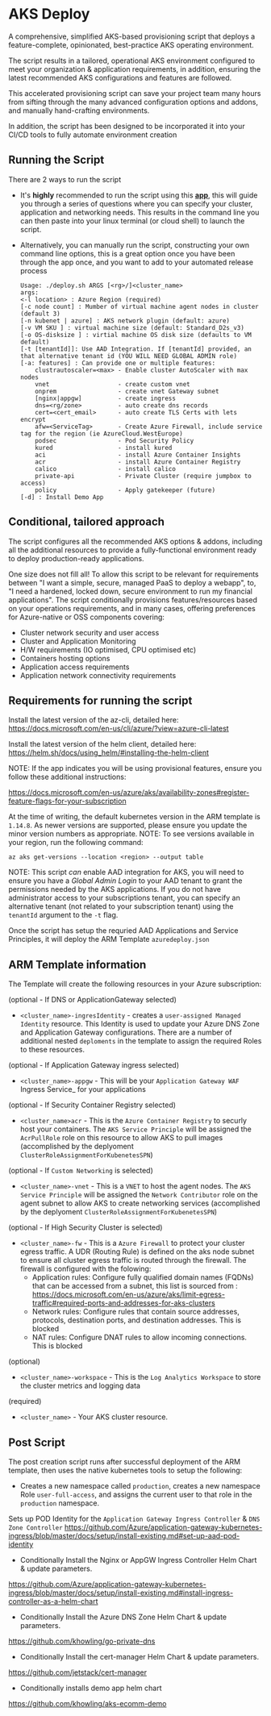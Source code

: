 
# AKS Deploy

A comprehensive, simplified AKS-based provisioning script that deploys a feature-complete, opinionated, best-practice AKS operating environment.

The script results in a tailored, operational AKS environment configured to meet your organization & application requirements, in addition, ensuring the latest recommended AKS configurations and features are followed.  

This accelerated provisioning script can save your project team many hours from sifting through the many advanced configuration options and addons, and manually hand-crafting environments. 

In addition, the script has been designed to be incorporated it into your CI/CD tools to fully automate  environment creation


## Running the Script

There are 2 ways to run the script
* It's **highly** recommended to run the script using this **[app](https://khcommon.z6.web.core.windows.net?v=v1.8)**, this will guide you through a series of questions where you can specify your cluster, application and networking needs. This results in the command line you can then paste into your linux terminal (or cloud shell) to launch the script.
* Alternatively, you can manually run the script, constructing your own command line options, this is a great option once you have been through the app once, and you want to add to your automated release process



    ```
    Usage: ./deploy.sh ARGS [<rg>/]<cluster_name>
    args:
    <-l location> : Azure Region (required)
    [-c node count] : Mumber of virtual machine agent nodes in cluster (default 3)
    [-n kubenet | azure] : AKS network plugin (default: azure)
    [-v VM SKU ] : virtual machine size (default: Standard_D2s_v3)
    [-o OS-disksize ] : virtial machine OS disk size (defaults to VM default)
    [-t [tenantId]]: Use AAD Integration. If [tenantId] provided, an that alternative tenant id (YOU WILL NEED GLOBAL ADMIN role)
    [-a: features] : Can provide one or multiple features:
        clustrautoscaler=<max> - Enable cluster AutoScaler with max nodes
        vnet                   - create custom vnet
        onprem                 - create vnet Gateway subnet
        [nginx|appgw]          - create ingress
        dns=<rg/zone>          - auto create dns records
        cert=<cert_email>      - auto create TLS Certs with lets encrypt
        afw=<ServiceTag>       - Create Azure Firewall, include service tag for the region (ie AzureCloud.WestEurope)
        podsec                 - Pod Security Policy
        kured                  - install kured
        aci                    - install Azure Container Insights
        acr                    - install Azure Container Registry
        calico                 - install calico
        private-api            - Private Cluster (require jumpbox to access)
        policy                 - Apply gatekeeper (future)
    [-d] : Install Demo App
    ```

##  Conditional, tailored approach

The script configures all the recommended AKS options & addons, including all the additional resources to provide a fully-functional  environment ready to deploy production-ready applications.

One size does not fill all! To allow this script to be relevant for requirements between "I want a simple, secure, managed PaaS to deploy a webapp", to, "I need a hardened, locked down, secure environment to run my financial applications". The script conditionally provisions features/resources based on your operations requirements, and in many cases, offering preferences for Azure-native or OSS components covering:
* Cluster network security and user access
* Cluster and Application Monitoring
* H/W requirements (IO optimised, CPU optimised etc)
* Containers hosting options
* Application access requirements
* Application network connectivity requirements



## Requirements for running the script

Install the latest version of the az-cli, detailed here: https://docs.microsoft.com/en-us/cli/azure/?view=azure-cli-latest

Install the latest version of the helm client, detailed here: https://helm.sh/docs/using_helm/#installing-the-helm-client

NOTE: If the app indicates you will be using provisional features, ensure you follow these additional instructions:

https://docs.microsoft.com/en-us/azure/aks/availability-zones#register-feature-flags-for-your-subscription


At the time of writing, the default kubernetes version in the ARM template is `1.14.8`. As newer versions are supported, please ensure you update the minor version numbers as appropriate. NOTE: To see versions available in your region, run the following command:

```az aks get-versions --location <region> --output table```

NOTE: This script _can_ enable AAD integration for AKS, you will need to ensure you have a _Global Admin Login_ to your AAD tenant to grant the permissions needed by the AKS applications.  If you do not have administrator access to your subscriptions tenant, you can specify an alternative tenant (not related to your subscription tenant) using the `tenantId` argument to the `-t` flag.

Once the script has setup the requried AAD Applications and Service Principles, it will deploy the ARM Template ```azuredeploy.json```



## ARM Template information

The Template will create the following resources in your Azure subscription:

(optional - If DNS or ApplicationGateway selected)
* `<cluster_name>-ingresIdentity` - creates a `user-assigned Managed Identity` resource.  This Identity is used to update your Azure DNS Zone and Application Gateway configurations.  There are a number of additional nested `deploments` in the template to assign the required Roles to these resources.

(optional - If Application Gateway ingress selected)
* `<cluster_name>-appgw` - This will be your `Application Gateway WAF` Ingress Service_ for your applications


(optional - If Security Container Registry selected)
* `<cluster_name>acr` - This is the `Azure Container Registry` to securly host your containers.  The `AKS Service Principle` will be assigned the `AcrPullRole` role on this resource to allow AKS to pull images (accomplished by the deplyoment `ClusterRoleAssignmentForKubenetesSPN`) 

(optional - If `Custom Networking` is selected)
* `<cluster_name>-vnet` - This is a `VNET` to host the agent nodes.  The `AKS Service Principle` will be assigned the `Network Contributor` role on the agent subnet to allow AKS to create networking services (accomplished by the deplyoment `ClusterRoleAssignmentForKubenetesSPN`) 

(optional - If High Security Cluster is selected)
* `<cluster_name>-fw` - This is a `Azure Firewall` to protect your cluster egress traffic.  A UDR (Routing Rule) is defined on the aks node subnet to ensure all cluster egress traffic is routed through the firewall. The firewall is configured with the folowing:
    * Application rules: Configure fully qualified domain names (FQDNs) that can be accessed from a subnet, this list is sourced from : https://docs.microsoft.com/en-us/azure/aks/limit-egress-traffic#required-ports-and-addresses-for-aks-clusters
    * Network rules: Configure rules that contain source addresses, protocols, destination ports, and destination addresses. This is blocked
    * NAT rules: Configure DNAT rules to allow incoming connections.  This is blocked

(optional)
* `<cluster_name>-workspace` - This is the `Log Analytics Workspace` to store the cluster metrics and logging data 

(required)
* `<cluster_name>` - Your AKS cluster resource.



## Post Script

The post creation script runs after successful deployment of the ARM template, then uses the native kubernetes tools to setup the following:

* Creates a new namespace called `production`, creates a new namespace Role `user-full-access`, and assigns the current user to that role in the `production` namespace.

Sets up POD Identity for the `Application Gateway Ingress Controller` & `DNS Zone Controller`
https://github.com/Azure/application-gateway-kubernetes-ingress/blob/master/docs/setup/install-existing.md#set-up-aad-pod-identity

* Conditionally Install the Nginx or AppGW Ingress Controller Helm Chart & update parameters.

https://github.com/Azure/application-gateway-kubernetes-ingress/blob/master/docs/setup/install-existing.md#install-ingress-controller-as-a-helm-chart

* Conditionally Install the Azure DNS Zone Helm Chart & update parameters.

https://github.com/khowling/go-private-dns

* Conditionally Install the cert-manager Helm Chart & update parameters.

https://github.com/jetstack/cert-manager

* Conditionally installs demo app helm chart

https://github.com/khowling/aks-ecomm-demo


